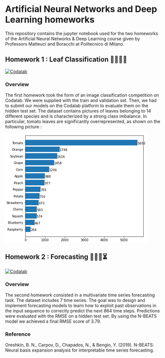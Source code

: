 # Artificial Neural Networks and Deep Learning homeworks

This repository contains the jupyter notebook used for the two homeworks of the Artificial Neural Networks & Deep Learning course given by Professors Matteuci and Boracchi at Politecnico di Milano. 

## Homework 1 : Leaf Classification   🍂🍃🍁🌿

[![Codalab](https://img.shields.io/badge/closed-codalab-green)](https://codalab.lisn.upsaclay.fr/competitions/226)

### Overview

The first homework took the form of an image classification competition on Codalab. We were supplied with the train and validation set. Then, we had to submit our models on the Codalab platform to evaluate them on the hidden test set.
The dataset contains pictures of leaves belonging to 14 different species and is characterized by a strong class imbalance. In particular, tomato leaves are significantly overrepresented, as shown on the following picture :

![alt text](https://github.com/jtonglet/Deep-Learning-HW1-Leaf-Classification/blob/main/img/distribution.PNG?raw=true)



## Homework 2 : Forecasting   🔮🧙‍♂️⏳


[![Codalab](https://img.shields.io/badge/closed-codalab-green)](https://codalab.lisn.upsaclay.fr/competitions/621)

### Overview

The second homework consisted in a multivariate time series forecasting task. The dataset includes 7 time series. The goal was to design and implement forecasting models to learn how to exploit past observations in the input sequence to correctly predict the next 864 time steps.
Predictions were evaluated with the RMSE on a hidden test set. 
By using the N-BEATS model we achieved a final RMSE score of 3.79.

 ### Reference 
 
 Oreshkin, B. N., Carpov, D., Chapados, N., & Bengio, Y. (2019). N-BEATS: Neural basis expansion analysis for interpretable time series forecasting.
